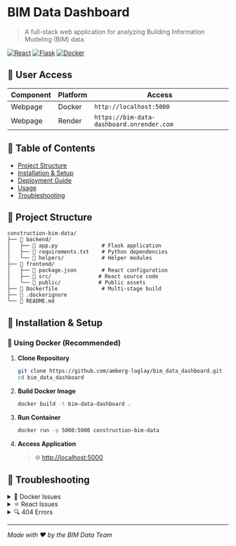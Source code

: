 # BIM Data Dashboard

> A full-stack web application for analyzing Building Information Modeling (BIM) data.

[![React](https://img.shields.io/badge/Frontend-React-blue)](https://reactjs.org/)
[![Flask](https://img.shields.io/badge/Backend-Flask-green)](https://flask.palletsprojects.com/)
[![Docker](https://img.shields.io/badge/Container-Docker-blue)](https://www.docker.com/)

## 🔑 User Access

| Component | Platform | Access |
|-----------|----------|---------|
| Webpage | Docker | `http://localhost:5000` |
| Webpage | Render | `https://bim-data-dashboard.onrender.com` |

## 📑 Table of Contents

- [Project Structure](#-project-structure)
- [Installation & Setup](#-installation--setup)
- [Deployment Guide](#-deployment-guide)
- [Usage](#-usage)
- [Troubleshooting](#-troubleshooting)

## 📁 Project Structure

```tree
construction-bim-data/
├── 📂 backend/
│   ├── 📜 app.py              # Flask application
│   ├── 📜 requirements.txt    # Python dependencies
│   └── 📂 helpers/            # Helper modules
├── 📂 frontend/
│   ├── 📜 package.json        # React configuration
│   ├── 📂 src/               # React source code
│   └── 📂 public/            # Public assets
├── 🐳 Dockerfile              # Multi-stage build
├── 📝 .dockerignore
└── 📖 README.md
```

## 🚀 Installation & Setup

### 🐳 Using Docker (Recommended)

1. **Clone Repository**
   ```bash
   git clone https://github.com/amberg-loglay/bim_data_dashboard.git
   cd bim_data_dashboard
   ```

2. **Build Docker Image**
   ```bash
   docker build -t bim-data-dashboard .
   ```

3. **Run Container**
   ```bash
   docker run -p 5000:5000 construction-bim-data
   ```

4. **Access Application**
   > 🌐 [http://localhost:5000](http://localhost:5000)

## 🔧 Troubleshooting

<details>
<summary>🐳 Docker Issues</summary>

```bash
# Clean build
docker build --no-cache -t construction-bim-data .
```
</details>

<details>
<summary>⚛️ React Issues</summary>

- Check `package.json` dependencies
- Verify module imports
</details>

<details>
<summary>🔍 404 Errors</summary>

- Verify static file configuration
- Check build paths
</details>

---
*Made with ❤️ by the BIM Data Team*
